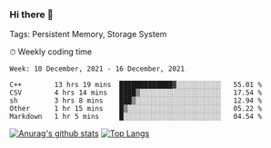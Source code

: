 ### Hi there 👋

Tags: Persistent Memory, Storage System

<!--

[![Anurag's github stats](https://github-readme-stats.vercel.app/api?username=wwyf)](https://github.com/anuraghazra/github-readme-stats)

[![Anurag's github stats](https://github-readme-stats.vercel.app/api?username=wwyf&count_private=true)](https://github.com/anuraghazra/github-readme-stats)


[![Top Langs](https://github-readme-stats.vercel.app/api/top-langs/?username=wwyf&count_private=true&&hide=jupyter%20notebook,html)](https://github.com/anuraghazra/github-readme-stats)



-->


⏱ Weekly coding time

<!--START_SECTION:waka-->
```text
Week: 10 December, 2021 - 16 December, 2021

C++        13 hrs 19 mins  █████████████▓░░░░░░░░░░░   55.01 % 
CSV        4 hrs 14 mins   ████▒░░░░░░░░░░░░░░░░░░░░   17.54 % 
sh         3 hrs 8 mins    ███▒░░░░░░░░░░░░░░░░░░░░░   12.94 % 
Other      1 hr 15 mins    █▒░░░░░░░░░░░░░░░░░░░░░░░   05.22 % 
Markdown   1 hr 5 mins     █░░░░░░░░░░░░░░░░░░░░░░░░   04.54 % 
```
<!--END_SECTION:waka-->



[![Anurag's github stats](https://github-readme-stats.vercel.app/api?username=wwyf&count_private=true&show_icons=true&hide_border=true)](https://github.com/anuraghazra/github-readme-stats) [![Top Langs](https://github-readme-stats.vercel.app/api/top-langs/?username=wwyf&count_private=true&hide=jupyter%20notebook,html,OpenEdge%20ABL&langs_count=10&layout=compact&hide_border=true)](https://github.com/anuraghazra/github-readme-stats)

<!--

[![willianrod's wakatime stats](https://github-readme-stats.vercel.app/api/wakatime?username=wwyf)](https://github.com/anuraghazra/github-readme-stats)


-->
